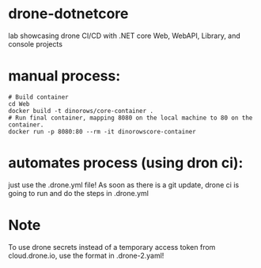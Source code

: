 # drone-dotnetcore
lab showcasing drone CI/CD with .NET core Web, WebAPI, Library, and console projects

# manual process:
```
# Build container
cd Web
docker build -t dinorows/core-container .
# Run final container, mapping 8080 on the local machine to 80 on the container.
docker run -p 8080:80 --rm -it dinorowscore-container
```

# automates process (using dron ci):
just use the .drone.yml file! As soon as there is a git update, drone ci is going to run and do
the steps in .drone.yml

# Note
To use drone secrets instead of a temporary access token from cloud.drone.io, use the format in .drone-2.yaml!
